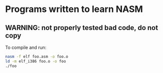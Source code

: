 **Programs written to learn NASM**
===

## **WARNING: not properly tested bad code, do not copy**  
  


To compile and run:  

```bash
nasm -f elf foo.asm -o foo.o
ld -m elf_i386 foo.o -o foo
./foo
```
